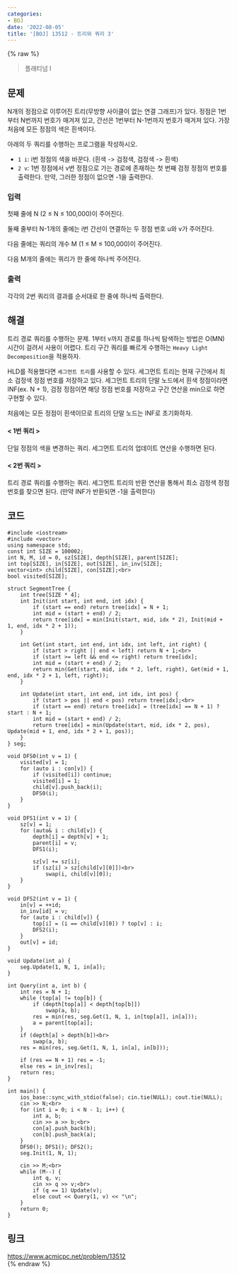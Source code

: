 ```yaml
---
categories:
- BOJ
date: '2022-08-05'
title: '[BOJ] 13512 - 트리와 쿼리 3'
---
```


{% raw %}
> 플래티넘 I<br>

## 문제
N개의 정점으로 이루어진 트리(무방향 사이클이 없는 연결 그래프)가 있다. 정점은 1번부터 N번까지 번호가 매겨져 있고, 간선은 1번부터 N-1번까지 번호가 매겨져 있다. 가장 처음에 모든 정점의 색은 흰색이다.

아래의 두 쿼리를 수행하는 프로그램을 작성하시오.

-   `1 i`: i번 정점의 색을 바꾼다. (흰색 -> 검정색, 검정색 -> 흰색)<br>
-   `2 v`: 1번 정점에서 v번 정점으로 가는 경로에 존재하는 첫 번째 검정 정점의 번호를 출력한다. 만약, 그러한 정점이 없으면 -1을 출력한다.

### 입력
첫째 줄에 N (2 ≤ N ≤ 100,000)이 주어진다.

둘째 줄부터 N-1개의 줄에는 i번 간선이 연결하는 두 정점 번호 u와 v가 주어진다.

다음 줄에는 쿼리의 개수 M (1 ≤ M ≤ 100,000)이 주어진다.

다음 M개의 줄에는 쿼리가 한 줄에 하나씩 주어진다.

### 출력
각각의 2번 쿼리의 결과를 순서대로 한 줄에 하나씩 출력한다.

## 해결
트리 경로 쿼리를 수행하는 문제. 1부터 v까지 경로를 하나씩 탐색하는 방법은 O(MN) 시간이 걸려서 사용이 어렵다.  트리 구간 쿼리를 빠르게 수행하는 `Heavy Light Decomposition`을 적용하자.

HLD를 적용했다면 `세그먼트 트리`를 사용할 수 있다. 세그먼트 트리는 현재 구간에서 최소 검정색 정점 번호를 저장하고 있다. 세그먼트 트리의 단말 노드에서 흰색 정점이라면 INF(ex. N + 1), 검정 정점이면 해당 정점 번호를 저장하고 구간 연산을 min으로 하면 구현할 수 있다.

처음에는 모든 정점이 흰색이므로 트리의 단말 노드는 INF로 초기화하자.

#### < 1번 쿼리 >
단일 정점의 색을 변경하는 쿼리. 세그먼트 트리의 업데이트 연산을 수행하면 된다.

#### < 2번 쿼리 >
트리 경로 쿼리를 수행하는 쿼리. 세그먼트 트리의 반환 연산을 통해서 최소 검정색 정점 번호를  찾으면 된다. (만약 INF가 반환되면 -1을 출력한다)

## 코드
```
#include <iostream>
#include <vector>
using namespace std;
const int SIZE = 100002;
int N, M, id = 0, sz[SIZE], depth[SIZE], parent[SIZE];
int top[SIZE], in[SIZE], out[SIZE], in_inv[SIZE];
vector<int> child[SIZE], con[SIZE];<br>
bool visited[SIZE];

struct SegmentTree {
	int tree[SIZE * 4];
	int Init(int start, int end, int idx) {
		if (start == end) return tree[idx] = N + 1;
		int mid = (start + end) / 2;
		return tree[idx] = min(Init(start, mid, idx * 2), Init(mid + 1, end, idx * 2 + 1));
	}

	int Get(int start, int end, int idx, int left, int right) {
		if (start > right || end < left) return N + 1;<br>
		if (start >= left && end <= right) return tree[idx];
		int mid = (start + end) / 2;
		return min(Get(start, mid, idx * 2, left, right), Get(mid + 1, end, idx * 2 + 1, left, right));
	}

	int Update(int start, int end, int idx, int pos) {
		if (start > pos || end < pos) return tree[idx];<br>
		if (start == end) return tree[idx] = (tree[idx] == N + 1) ? start : N + 1;
		int mid = (start + end) / 2;
		return tree[idx] = min(Update(start, mid, idx * 2, pos), Update(mid + 1, end, idx * 2 + 1, pos));
	}
} seg;

void DFS0(int v = 1) {
	visited[v] = 1;
	for (auto i : con[v]) {
		if (visited[i]) continue;
		visited[i] = 1;
		child[v].push_back(i);
		DFS0(i);
	}
}

void DFS1(int v = 1) {
	sz[v] = 1;
	for (auto& i : child[v]) {
		depth[i] = depth[v] + 1;
		parent[i] = v;
		DFS1(i);

		sz[v] += sz[i];
		if (sz[i] > sz[child[v][0]])<br>
			swap(i, child[v][0]);
	}
}

void DFS2(int v = 1) {
	in[v] = ++id;
	in_inv[id] = v;
	for (auto i : child[v]) {
		top[i] = (i == child[v][0]) ? top[v] : i;
		DFS2(i);
	}
	out[v] = id;
}

void Update(int a) {
	seg.Update(1, N, 1, in[a]);
}

int Query(int a, int b) {
	int res = N + 1;
	while (top[a] != top[b]) {
		if (depth[top[a]] < depth[top[b]])
			swap(a, b);
		res = min(res, seg.Get(1, N, 1, in[top[a]], in[a]));
		a = parent[top[a]];
	}
	if (depth[a] > depth[b])<br>
		swap(a, b);
	res = min(res, seg.Get(1, N, 1, in[a], in[b]));

	if (res == N + 1) res = -1;
	else res = in_inv[res];
	return res;
}

int main() {
	ios_base::sync_with_stdio(false); cin.tie(NULL); cout.tie(NULL);
	cin >> N;<br>
	for (int i = 0; i < N - 1; i++) {
		int a, b;
		cin >> a >> b;<br>
		con[a].push_back(b);
		con[b].push_back(a);
	}
	DFS0(); DFS1(); DFS2();
	seg.Init(1, N, 1);

	cin >> M;<br>
	while (M--) {
		int q, v;
		cin >> q >> v;<br>
		if (q == 1)	Update(v);
		else cout << Query(1, v) << "\n";
	}
	return 0;
}
```

## 링크
https://www.acmicpc.net/problem/13512<br>
{% endraw %}
